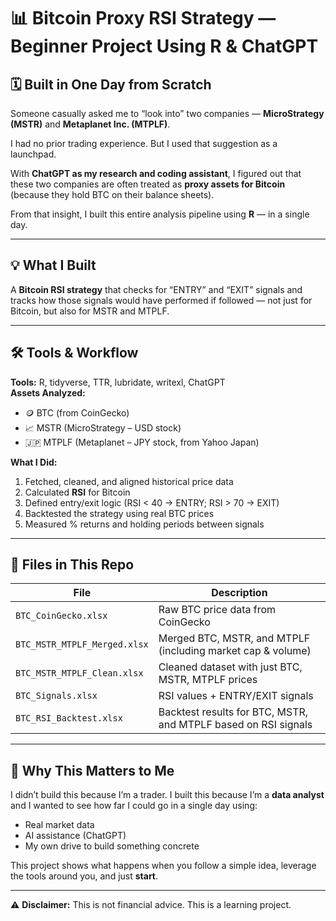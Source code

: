 # 📊 Bitcoin Proxy RSI Strategy — Beginner Project Using R & ChatGPT

## 🗓️ Built in One Day from Scratch

Someone casually asked me to “look into” two companies — **MicroStrategy (MSTR)** and **Metaplanet Inc. (MTPLF)**.

I had no prior trading experience. But I used that suggestion as a launchpad.

With **ChatGPT as my research and coding assistant**, I figured out that these two companies are often treated as **proxy assets for Bitcoin** (because they hold BTC on their balance sheets).

From that insight, I built this entire analysis pipeline using **R** — in a single day.

---

## 💡 What I Built

A **Bitcoin RSI strategy** that checks for “ENTRY” and “EXIT” signals and tracks how those signals would have performed if followed — not just for Bitcoin, but also for MSTR and MTPLF.

---

## 🛠️ Tools & Workflow

**Tools:** R, tidyverse, TTR, lubridate, writexl, ChatGPT  
**Assets Analyzed:**
- 🪙 BTC (from CoinGecko)
- 📈 MSTR (MicroStrategy – USD stock)
- 🇯🇵 MTPLF (Metaplanet – JPY stock, from Yahoo Japan)

**What I Did:**
1. Fetched, cleaned, and aligned historical price data
2. Calculated **RSI** for Bitcoin
3. Defined entry/exit logic (RSI < 40 → ENTRY; RSI > 70 → EXIT)
4. Backtested the strategy using real BTC prices
5. Measured % returns and holding periods between signals

---

## 📂 Files in This Repo

| File | Description |
|------|-------------|
| `BTC_CoinGecko.xlsx` | Raw BTC price data from CoinGecko |
| `BTC_MSTR_MTPLF_Merged.xlsx` | Merged BTC, MSTR, and MTPLF (including market cap & volume) |
| `BTC_MSTR_MTPLF_Clean.xlsx` | Cleaned dataset with just BTC, MSTR, MTPLF prices |
| `BTC_Signals.xlsx` | RSI values + ENTRY/EXIT signals |
| `BTC_RSI_Backtest.xlsx` | Backtest results for BTC, MSTR, and MTPLF based on RSI signals |

---

## 🧠 Why This Matters to Me

I didn’t build this because I’m a trader. I built this because I’m a **data analyst** and I wanted to see how far I could go in a single day using:
- Real market data
- AI assistance (ChatGPT)
- My own drive to build something concrete

This project shows what happens when you follow a simple idea, leverage the tools around you, and just **start**.

---

⚠️ **Disclaimer:** This is not financial advice. This is a learning project.
